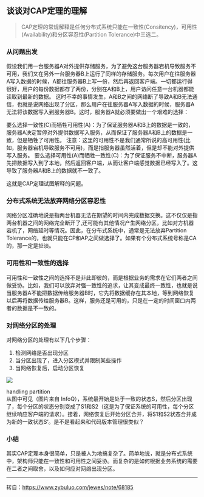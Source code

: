 ## 谈谈对CAP定理的理解 

> CAP定理的常规解释是任何分布式系统只能在一致性(Consitency)，可用性(Availability)和分区容忍性(Partition Tolerance)中三选二。

### 从问题出发

假设我们用一台服务器A对外提供存储服务，为了避免这台服务器宕机导致服务不可用，我们又在另外一台服务器B上运行了同样的存储服务。每次用户在往服务器A写入数据的时候，A都往服务器B上写一份，然后再返回客户端。一切都运行得很好，用户的每份数据都存了两份，分别在A和B上，用户访问任意一台机器都能读取到最新的数据。 
这时不幸的事情发生，A和B之间的网络断了导致A和B无法通信，也就是说网络出现了分区，那么用户在往服务器A写入数据的时候，服务器A无法将该数据写入到服务器B。这时，服务器A就必须要做出一个艰难的选择：

要么选择一致性(C)而牺牲可用性(A)：为了保证服务器A和B上的数据是一致的，服务器A决定暂停对外提供数据写入服务，从而保证了服务器A和B上的数据是一致，但是牺牲了可用性。 
注意：这里的可用性不是我们通常所说的高可用性(比如，服务器宕机导致服务不可用)，而是指服务器虽然活着，但是却不能对外提供写入服务。
要么选择可用性(A)而牺牲一致性(C)：为了保证服务不中断，服务器A先把数据写入到了本地，然后返回客户端，从而让客户端感觉数据已经写入了。这导致了服务器A和B上的数据就不一致了。

这就是CAP定理试图解释的问题。

### 分布式系统无法放弃网络分区容忍性

网络分区准确地说是指两台机器无法在期望的时间内完成数据交换。这不仅仅是指两台机器之间的网络完全断开了,还可能有其他情况产生网络分区，比如对方机器宕机了，网络延时等情况。因此，在分布式系统中，通常是无法放弃Partition Tolerance的，也就只能在CP和AP之间做选择了。如果有个分布式系统号称是CA的，那一定是扯淡。

### 可用性和一致性的选择

可用性和一致性之间的选择不是非此即彼的，而是根据业务的需求在它们两者之间做妥协。比如，我们可以放弃对强一致性的追求，让其变成最终一致性，也就是说当服务器A不能把数据传给服务器B时，它先将数据缓存在其本地，等到网络恢复以后再将数据传给服务器B。这样，服务还是可用的，只是在一定的时间窗口内两者的数据是不一致的。

### 对网络分区的处理

对网络分区的处理有以下几个步骤： 
1. 检测网络是否出现分区 
2. 当分区出现了，进入分区模式并限制某些操作 
3. 当网络恢复后，启动分区恢复

![](/images/2015/cap.png)

handling partition   
从图中可见（图片来自 InfoQ），系统最开始是处于一致的状态S，然后分区出现了，每个分区的状态分别变成了S1和S2（这是为了保证系统的可用性，每个分区继续响应客户端的请求）。接着，网络恢复后开始分区合并，将S1和S2状态合并成为新的一致状态S‘。是不是看起来和代码版本管理很类似？

### 小结

其实CAP定理本身很简单，只是被人为地搞复杂了。简单地说，就是分布式系统中，架构师只能在一致性和可用性之间妥协。而复杂的是如何根据业务系统的需要在二者之间取舍，以及如何应对网络出现分区。

---

转自：https://www.zybuluo.com/jewes/note/68185
